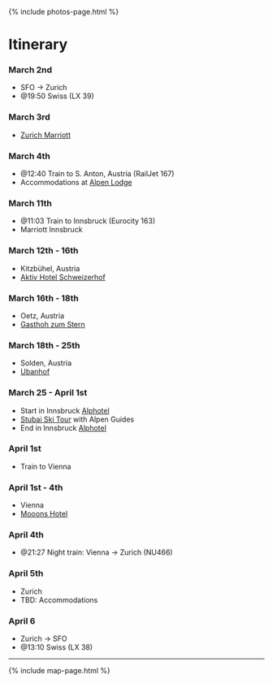 {% include photos-page.html %}
# Itinerary

### March 2nd
* SFO -> Zurich 
* @19:50 Swiss (LX 39)

### March 3rd
* [Zurich Marriott](https://www.marriott.com/en-us/hotels/zrhdt-zurich-marriott-hotel/overview/)

### March 4th
* @12:40 Train to S. Anton, Austria (RailJet 167)
* Accommodations at [Alpen Lodge](http://www.alpen-lodge.at/alpine_lodge_welcome-1.html)

### March 11th
* @11:03 Train to Innsbruck (Eurocity 163)
* Marriott Innsbruck

### March 12th - 16th
* Kitzbühel, Austria
* [Aktiv Hotel Schweizerhof](https://www.hotel-schweizerhof.at/en/hotel-schweizerhof-kitzbuehel.html)

### March 16th - 18th
* Oetz, Austria
* [Gasthoh zum Stern](https://www.gasthof-zum-stern.at/ar)

### March 18th - 25th
* Solden, Austria
* [Ubanhof](https://www.urbanhof.at/en/)

### March 25 - April 1st
* Start in Innsbruck [Alphotel](https://www.alphotel.com/en/)
* [Stubai Ski Tour](https://www.alpine-guides.com/trips/stubai-ski-tour/) with Alpen Guides
* End in Innsbruck [Alphotel](https://www.alphotel.com/en/)

### April 1st
* Train to Vienna

### April 1st - 4th
* Vienna
* [Mooons Hotel](https://www.mooons.com/en/)
### April 4th
* @21:27 Night train: Vienna -> Zurich (NU466)

### April 5th
* Zurich
* TBD: Accommodations

### April 6
* Zurich -> SFO
* @13:10 Swiss (LX 38)

* * *

{% include map-page.html %}